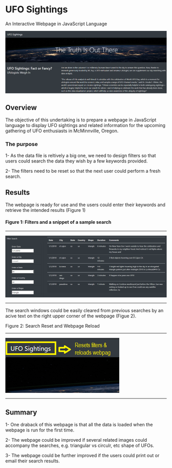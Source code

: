 # UFO Sightings
An Interactive Webpage in JavaScript Language

![1-header.png](https://github.com/BHashemi2021/UFOs/blob/main/resources/1-header.png)

## Overview

The objective of this undertaking is to prepare a webpage in JavaScript language to display UFO sightings and related information for the upcoming gathering of UFO enthusiasts in McMinnville, Oregon.


### The purpose 
  
  1- As the data file is reltively a big one, we need to design filters so that users could search the data they wish by a few keywords provided.
  
  2- The filters need to be reset so that the next user could perform a fresh search.

##  Results
The webpage is ready for use and the users could enter their keywords and retrieve the intended results (Figure 1) 


  #### Figure 1: Filters and a snippet of a sample search 
  
  ------------------------
  
  ![2-filtered.png](https://github.com/BHashemi2021/UFOs/blob/main/resources/2-filtered.png)
  
  --------------------------
  
The search windows could be easily cleared from previous searches by an acive text on the right upper corner of the webpage (Figue 2).


Figure 2: Search Reset and Webpage Reload

-------------------------

![3-reset-reload-txt.png](https://github.com/BHashemi2021/UFOs/blob/main/resources/3-reset-reload-txt.png)

-----------------------------


## Summary

  1- One draback of this webpage is that all the data is loaded when the webpage is run for the first time.

  2- The webpage could be improved if several related images could accompany the searches, e.g. triangular vs circulr, etc shape of UFOs.

  3- The webpage could be further improved if the users could print out or email their search results.



